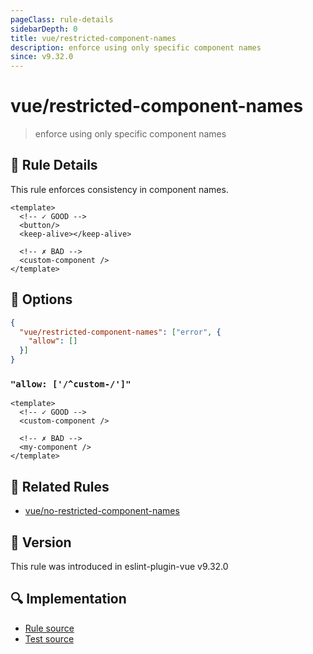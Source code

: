 ```yaml
---
pageClass: rule-details
sidebarDepth: 0
title: vue/restricted-component-names
description: enforce using only specific component names
since: v9.32.0
---
```


# vue/restricted-component-names

> enforce using only specific component names

## :book: Rule Details

This rule enforces consistency in component names.

<eslint-code-block :rules="{ 'vue/restricted-component-names': ['error'] }">

```vue
<template>
  <!-- ✓ GOOD -->
  <button/>
  <keep-alive></keep-alive>

  <!-- ✗ BAD -->
  <custom-component />
</template>
```

</eslint-code-block>

## :wrench: Options

```json
{
  "vue/restricted-component-names": ["error", { 
    "allow": []
  }]
}
```

### `"allow: ['/^custom-/']"`

<eslint-code-block :rules="{'vue/restricted-component-names': ['error', { 'allow': ['/^custom-/'] }]}">

```vue
<template>
  <!-- ✓ GOOD -->
  <custom-component />

  <!-- ✗ BAD -->
  <my-component />
</template>
```

</eslint-code-block>

## :couple: Related Rules

- [vue/no-restricted-component-names](./no-restricted-component-names.md)

## :rocket: Version

This rule was introduced in eslint-plugin-vue v9.32.0

## :mag: Implementation

- [Rule source](https://github.com/vuejs/eslint-plugin-vue/blob/master/lib/rules/restricted-component-names.js)
- [Test source](https://github.com/vuejs/eslint-plugin-vue/blob/master/tests/lib/rules/restricted-component-names.js)
